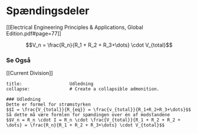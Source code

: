 # Spændingsdeler
[[Electrical Engineering Principles & Applications, Global Edition.pdf#page=77]]

$$V_n = \frac{R_n}{R_1 + R_2 + R_3+\dots} \cdot V_{total}$$

### Se Også
[[Current Division]]

```ad-example # Admonition type. See below for a list of available types.
title:                  Udledning
collapse:               # Create a collapsible admonition.

### Udledning
Dette er formel for strømstyrken
$$I = \frac{V_{total}}{R_{eq}} = \frac{v_{total}}{R_1+R_2+R_3+\dots}$$
Så dette må være formlen for spændingen over én af modstandene
$$V_n = R_n \cdot I = R_n \cdot \frac{V_{total}}{R_1 + R_2 + R_2 + \dots} = \frac{R_n}{R_1 + R_2 + R_3+\dots} \cdot V_{total}$$

```